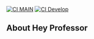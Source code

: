 [![CI MAIN](https://github.com/Bruno-bhab/hey-professor/actions/workflows/laravel.yml/badge.svg?branch=main)](https://github.com/Bruno-bhab/hey-professor/actions/workflows/laravel.yml)
[![CI Develop](https://github.com/Bruno-bhab/hey-professor/actions/workflows/laravel.yml/badge.svg?branch=develop)](https://github.com/Bruno-bhab/hey-professor/actions/workflows/laravel.yml)

## About Hey Professor
